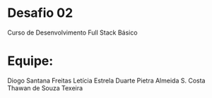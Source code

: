 # Desafio 02 
Curso de Desenvolvimento Full Stack Básico
# Equipe: 
Diogo Santana Freitas
Letícia Estrela Duarte
Pietra Almeida S. Costa
Thawan de Souza Texeira
